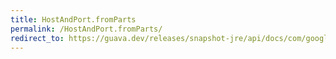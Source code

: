 ```yaml
---
title: HostAndPort.fromParts
permalink: /HostAndPort.fromParts/
redirect_to: https://guava.dev/releases/snapshot-jre/api/docs/com/google/common/net/HostAndPort.html#fromParts-java.lang.String-int-
---
```


